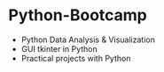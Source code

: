# Python-Bootcamp

- Python Data Analysis & Visualization 
- GUI tkinter in Python
- Practical projects with Python


